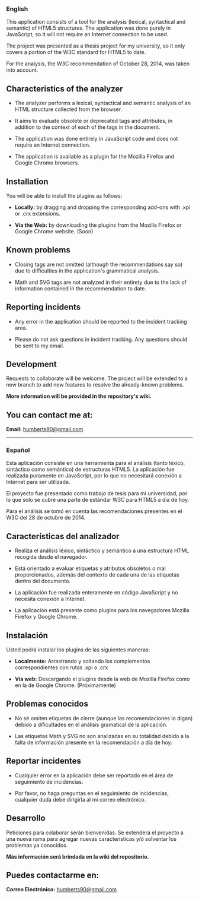 ### English

This application consists of a tool for the analysis (lexical, syntactical and semantic) of HTML5 structures. The application was done purely in JavaScript, so it will not require an Internet connection to be used.

The project was presented as a thesis project for my university, so it only covers a portion of the W3C standard for HTML5 to date.

For the analysis, the W3C recommendation of October 28, 2014, was taken into account.


## **Characteristics of the analyzer**

- The analyzer performs a lexical, syntactical and semantic analysis of an HTML structure collected from the browser.

- It aims to evaluate obsolete or deprecated tags and attributes, in addition to the context of each of the tags in the document.

- The application was done entirely in JavaScript code and does not require an Internet connection.

- The application is available as a plugin for the Mozilla Firefox and Google Chrome browsers.


## **Installation**

You will be able to install the plugins as follows:

- **Locally:** by dragging and dropping the corresponding add-ons with .xpi or .crx extensions.

- **Via the Web:** by downloading the plugins from the Mozilla Firefox or Google Chrome website. (Soon)

## **Known problems**

- Closing tags are not omitted (although the recommendations say so) due to difficulties in the application's grammatical analysis.

- Math and SVG tags are not analyzed in their entirety due to the lack of information contained in the recommendation to date.


## **Reporting incidents**

- Any error in the application should be reported to the incident tracking area.

- Please do not ask questions in incident tracking. Any questions should be sent to my email.


## **Development**

Requests to collaborate will be welcome. The project will be extended to a new branch to add new features to resolve the already-known problems.

**More information will be provided in the repository's wiki.**


## **You can contact me at:**

**Email:** [humberts90@gmail.com](mailto:humberts90@gmail.com)

-------------------------------------------------------------------------------

### Español


Esta aplicación consiste en una herramienta para el análisis (tanto léxico, sintáctico como semántico) de estructuras HTML5. La aplicación fue realizada puramente en JavaScript, por lo que no necesitará conexión a Internet para ser utilizada.

El proyecto fue presentado como trabajo de tesis para mi universidad, por lo que solo se cubre una parte de estándar W3C para HTML5 a día de hoy.

Para el análisis se tomó en cuenta las recomendaciones presentes en el W3C del 28 de octubre de 2014.


## **Características del analizador**

- Realiza el análisis léxico, sintáctico y semántico a una estructura HTML recogida desde el navegador.

- Está orientado a evaluar etiquetas y atributos obsoletos o mal proporcionados, además del contexto de cada una de las etiquetas dentro del documento.

- La aplicación fue realizada enteramente en código JavaScript y no necesita conexión a Internet.

- La aplicación está presente como plugins para los navegadores Mozilla Firefox y Google Chrome.


## **Instalación**

Usted podrá instalar los plugins de las siguientes maneras:

- **Localmente:** Arrastrando y soltando los complementos correspondientes con rutas .xpi o .crx

- **Vía web:** Descargando el plugins desde la web de Mozilla Firefox como en la de Google Chrome. (Próximamente)


## **Problemas conocidos**

- No sé omiten etiquetas de cierre (aunque las recomendaciones lo digan) debido a dificultades en el análisis gramatical de la aplicación.

- Las etiquetas Math y SVG no son analizadas en su totalidad debido a la falta de información presente en la recomendación a día de hoy.


## **Reportar incidentes**

- Cualquier error en la aplicación debe ser reportado en el área de seguimiento de incidencias.

- Por favor, no haga preguntas en el seguimiento de incidencias, cualquier duda debe dirigirla al mi correo electrónico.


## **Desarrollo**

Peticiones para colaborar serán bienvenidas. Se extenderá el proyecto a una nueva rama para agregar nuevas características y/ó solventar los problemas ya conocidos.

**Más información será brindada en la wiki del repositorio.**


## **Puedes contactarme en:**

**Correo Electrónico:** [humberts90@gmail.com](mailto:humberts90@gmail.com)
